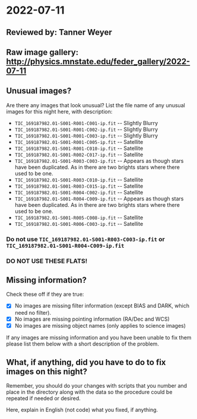 # 2022-07-11

## Reviewed by:   Tanner Weyer

## Raw image gallery: http://physics.mnstate.edu/feder_gallery/2022-07-11

## Unusual images?

Are there any images that look unusual? List the file name of any unusual images for this night here, with description:

+ `TIC_169187982.01-S001-R001-C001-ip.fit` -- Slightly Blurry
+ `TIC_169187982.01-S001-R001-C002-ip.fit` -- Slightly Blurry
+ `TIC_169187982.01-S001-R001-C003-ip.fit` -- Slightly Blurry
+ `TIC_169187982.01-S001-R001-C005-ip.fit` -- Satellite
+ `TIC_169187982.01-S001-R001-C010-ip.fit` -- Satellite
+ `TIC_169187982.01-S001-R002-C017-ip.fit` -- Satellite 
+ `TIC_169187982.01-S001-R003-C003-ip.fit` -- Appears as though stars have been duplicated. As in there are two brights stars where there used to be one.
+ `TIC_169187982.01-S001-R003-C010-ip.fit` -- Satellite
+ `TIC_169187982.01-S001-R003-C015-ip.fit` -- Satellite
+ `TIC_169187982.01-S001-R004-C002-ip.fit` -- Satellite
+ `TIC_169187982.01-S001-R004-C009-ip.fit` -- Appears as though stars have been duplicated. As in there are two brights stars where there used to be one.
+ `TIC_169187982.01-S001-R005-C008-ip.fit` -- Satellite
+ `TIC_169187982.01-S001-R006-C003-ip.fit` -- Satellite

### Do not use `TIC_169187982.01-S001-R003-C003-ip.fit` or `TIC_169187982.01-S001-R004-C009-ip.fit`

### DO NOT USE THESE FLATS!

## Missing information?

Check these off if they are true:

- [X] No images are missing filter information (except BIAS and DARK, which need no filter).
- [X] No images are missing pointing information (RA/Dec and WCS)
- [X] No images are missing object names (only applies to science images)

If any images are missing information and you have been unable to fix them please list
them below with a short description of the problem.

## What, if anything, did you have to do to fix images on this night?

Remember, you should do your changes with scripts that you number and place in the
directory along with the data so the procedure could be repeated if needed or
desired.

Here, explain in English (not code) what you fixed, if anything.
